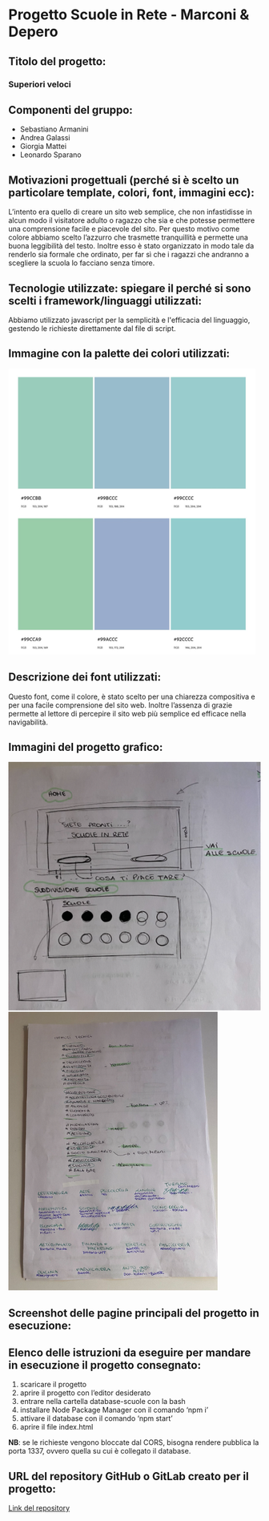 # Progetto Scuole in Rete - Marconi & Depero

## Titolo del progetto: 
### **Superiori veloci**

## Componenti del gruppo: 
- Sebastiano Armanini
- Andrea Galassi
- Giorgia Mattei
- Leonardo Sparano

## Motivazioni progettuali (perché si è scelto un particolare template, colori, font, immagini ecc):
L’intento era quello di creare un sito web semplice, che non infastidisse in alcun modo il visitatore adulto o ragazzo che sia e che potesse permettere una comprensione facile e piacevole del sito. Per questo motivo come colore abbiamo scelto l’azzurro che trasmette tranquillità e permette una buona leggibilità del testo. Inoltre esso è stato organizzato in modo tale da renderlo sia formale che ordinato, per far sì che i ragazzi che andranno a scegliere la scuola lo facciano senza timore. 

## Tecnologie utilizzate: spiegare il perché si sono scelti i framework/linguaggi utilizzati:
Abbiamo utilizzato javascript per la semplicità e l'efficacia del linguaggio, gestendo le richieste direttamente dal file di script.

## Immagine con la palette dei colori utilizzati:
![palette](./assets/xreadme/palette.png)

## Descrizione dei font utilizzati:
Questo font, come il colore, è stato scelto per una chiarezza compositiva e per una facile comprensione del sito web. Inoltre l’assenza di grazie permette al lettore di percepire il sito web più semplice ed efficace nella navigabilità. 

## Immagini del progetto grafico:

![Impaginazione](./assets/xreadme/progettografico1.png) ![Suddivisione delle attività](./assets/xreadme/progettografico2.png)

## Screenshot delle pagine principali del progetto in esecuzione:


## Elenco delle istruzioni da eseguire per mandare in esecuzione il progetto consegnato:

1. scaricare il progetto
2. aprire il progetto con l’editor desiderato
3. entrare nella cartella database-scuole con la bash
4. installare Node Package Manager con il comando ‘npm i’ 
5. attivare il database con il comando ‘npm start’
6. aprire il file index.html

**NB**: se le richieste vengono bloccate dal CORS, bisogna rendere pubblica la porta 1337, ovvero quella su cui è collegato il database.
 
## URL del repository GitHub o GitLab creato per il progetto:
[Link del repository](https://github.com/aGal00/Scuole-in-rete)
